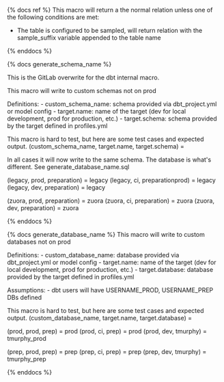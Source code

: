 {% docs ref %}
This macro will return a the normal relation unless one of the following conditions are met:
- The table is configured to be sampled, will return relation with the sample_suffix variable appended to the table name

{% enddocs %}

{% docs generate_schema_name %}

This is the GitLab overwrite for the dbt internal macro. 

This macro will write to custom schemas not on prod

Definitions:
    - custom_schema_name: schema provided via dbt_project.yml or model config
    - target.name: name of the target (dev for local development, prod for production, etc.)
    - target.schema: schema provided by the target defined in profiles.yml

This macro is hard to test, but here are some test cases and expected output.
(custom_schema_name, target.name, target.schema) = <output>

In all cases it will now write to the same schema. The database is what's 
different. See generate_database_name.sql

(legacy, prod, preparation) = legacy
(legacy, ci, preparationprod) = legacy
(legacy, dev, preparation) = legacy

(zuora, prod, preparation) = zuora
(zuora, ci, preparation) = zuora
(zuora, dev, preparation) = zuora

{% enddocs %}

{% docs generate_database_name %}
This macro will write to custom databases not on prod

Definitions:
    - custom_database_name: database provided via dbt_project.yml or model config
    - target.name: name of the target (dev for local development, prod for production, etc.)
    - target.database: database provided by the target defined in profiles.yml

Assumptions:
    - dbt users will have USERNAME_PROD, USERNAME_PREP DBs defined

This macro is hard to test, but here are some test cases and expected output.
(custom_database_name, target.name, target.database) = <output>


(prod, prod, prep) = prod
(prod, ci, prep) = prod
(prod, dev, tmurphy) = tmurphy_prod

(prep, prod, prep) = prep
(prep, ci, prep) = prep
(prep, dev, tmurphy) = tmurphy_prep

{% enddocs %}